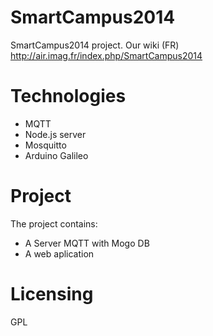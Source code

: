 SmartCampus2014
===============

SmartCampus2014 project.
Our wiki (FR) http://air.imag.fr/index.php/SmartCampus2014

Technologies
=============

* MQTT
* Node.js server
* Mosquitto
* Arduino Galileo

Project
========

The project contains:
* A Server MQTT with Mogo DB
* A web aplication

Licensing
===========
GPL
